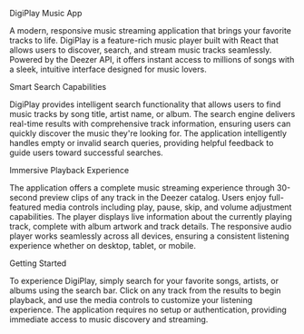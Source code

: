 DigiPlay Music App

A modern, responsive music streaming application that brings your favorite tracks to life.
DigiPlay is a feature-rich music player built with React that allows users to discover, search, and stream music tracks seamlessly. Powered by the Deezer API, it offers instant access to millions of songs with a sleek, intuitive interface designed for music lovers.

Smart Search Capabilities

DigiPlay provides intelligent search functionality that allows users to find music tracks by song title, artist name, or album. The search engine delivers real-time results with comprehensive track information, ensuring users can quickly discover the music they're looking for. The application intelligently handles empty or invalid search queries, providing helpful feedback to guide users toward successful searches.

Immersive Playback Experience

The application offers a complete music streaming experience through 30-second preview clips of any track in the Deezer catalog. Users enjoy full-featured media controls including play, pause, skip, and volume adjustment capabilities. The player displays live information about the currently playing track, complete with album artwork and track details. The responsive audio player works seamlessly across all devices, ensuring a consistent listening experience whether on desktop, tablet, or mobile.

Getting Started

To experience DigiPlay, simply search for your favorite songs, artists, or albums using the search bar. Click on any track from the results to begin playback, and use the media controls to customize your listening experience. The application requires no setup or authentication, providing immediate access to music discovery and streaming.
